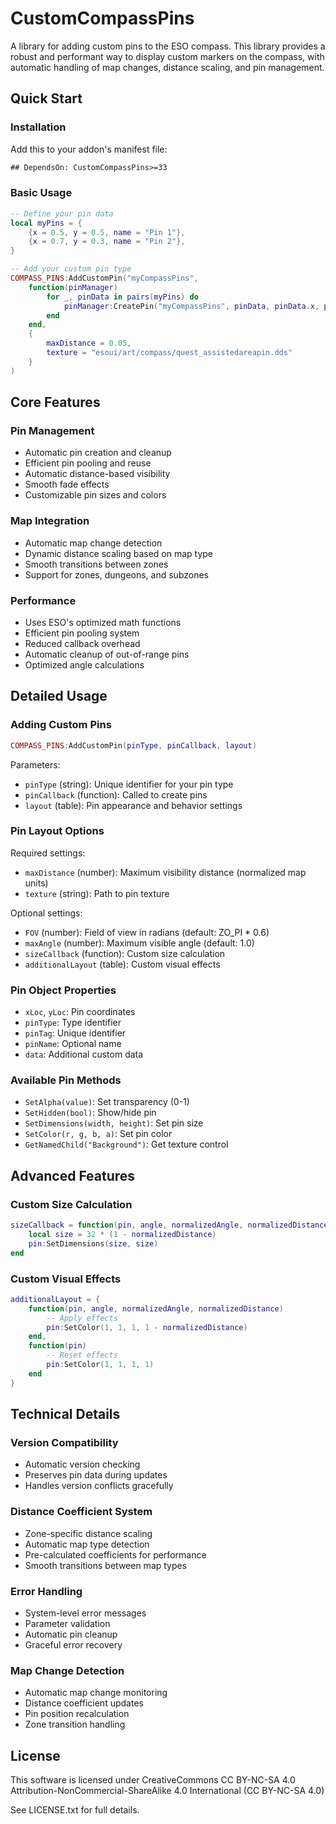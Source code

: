 # CustomCompassPins

A library for adding custom pins to the ESO compass. This library provides a robust and performant way to display custom markers on the compass, with automatic handling of map changes, distance scaling, and pin management.

## Quick Start

### Installation
Add this to your addon's manifest file:
```txt
## DependsOn: CustomCompassPins>=33
```

### Basic Usage
```Lua
-- Define your pin data
local myPins = {
    {x = 0.5, y = 0.5, name = "Pin 1"},
    {x = 0.7, y = 0.3, name = "Pin 2"},
}

-- Add your custom pin type
COMPASS_PINS:AddCustomPin("myCompassPins",
    function(pinManager)
        for _, pinData in pairs(myPins) do
            pinManager:CreatePin("myCompassPins", pinData, pinData.x, pinData.y, pinData.name)
        end
    end,
    {
        maxDistance = 0.05,
        texture = "esoui/art/compass/quest_assistedareapin.dds"
    }
)
```

## Core Features

### Pin Management
- Automatic pin creation and cleanup
- Efficient pin pooling and reuse
- Automatic distance-based visibility
- Smooth fade effects
- Customizable pin sizes and colors

### Map Integration
- Automatic map change detection
- Dynamic distance scaling based on map type
- Smooth transitions between zones
- Support for zones, dungeons, and subzones

### Performance
- Uses ESO's optimized math functions
- Efficient pin pooling system
- Reduced callback overhead
- Automatic cleanup of out-of-range pins
- Optimized angle calculations

## Detailed Usage

### Adding Custom Pins
```Lua
COMPASS_PINS:AddCustomPin(pinType, pinCallback, layout)
```

Parameters:
* `pinType` (string): Unique identifier for your pin type
* `pinCallback` (function): Called to create pins
* `layout` (table): Pin appearance and behavior settings

### Pin Layout Options

Required settings:
* `maxDistance` (number): Maximum visibility distance (normalized map units)
* `texture` (string): Path to pin texture

Optional settings:
* `FOV` (number): Field of view in radians (default: ZO_PI * 0.6)
* `maxAngle` (number): Maximum visible angle (default: 1.0)
* `sizeCallback` (function): Custom size calculation
* `additionalLayout` (table): Custom visual effects

### Pin Object Properties
* `xLoc`, `yLoc`: Pin coordinates
* `pinType`: Type identifier
* `pinTag`: Unique identifier
* `pinName`: Optional name
* `data`: Additional custom data

### Available Pin Methods
* `SetAlpha(value)`: Set transparency (0-1)
* `SetHidden(bool)`: Show/hide pin
* `SetDimensions(width, height)`: Set pin size
* `SetColor(r, g, b, a)`: Set pin color
* `GetNamedChild("Background")`: Get texture control

## Advanced Features

### Custom Size Calculation
```Lua
sizeCallback = function(pin, angle, normalizedAngle, normalizedDistance)
    local size = 32 * (1 - normalizedDistance)
    pin:SetDimensions(size, size)
end
```

### Custom Visual Effects
```Lua
additionalLayout = {
    function(pin, angle, normalizedAngle, normalizedDistance)
        -- Apply effects
        pin:SetColor(1, 1, 1, 1 - normalizedDistance)
    end,
    function(pin)
        -- Reset effects
        pin:SetColor(1, 1, 1, 1)
    end
}
```

## Technical Details

### Version Compatibility
- Automatic version checking
- Preserves pin data during updates
- Handles version conflicts gracefully

### Distance Coefficient System
- Zone-specific distance scaling
- Automatic map type detection
- Pre-calculated coefficients for performance
- Smooth transitions between map types

### Error Handling
- System-level error messages
- Parameter validation
- Automatic pin cleanup
- Graceful error recovery

### Map Change Detection
- Automatic map change monitoring
- Distance coefficient updates
- Pin position recalculation
- Zone transition handling

## License

This software is licensed under CreativeCommons CC BY-NC-SA 4.0
Attribution-NonCommercial-ShareAlike 4.0 International (CC BY-NC-SA 4.0)

See LICENSE.txt for full details.
